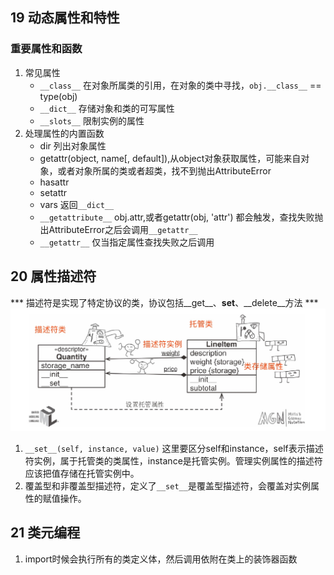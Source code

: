 ## 19 动态属性和特性
### 重要属性和函数
1. 常见属性
   - ```__class__``` 在对象所属类的引用，在对象的类中寻找，```obj.__class__```  == type(obj)
   -  ```__dict__``` 存储对象和类的可写属性
   -  ```__slots__``` 限制实例的属性
2. 处理属性的内置函数
   - dir 列出对象属性
   - getattr(object, name[, default]),从object对象获取属性，可能来自对象，或者对象所属的类或者超类，找不到抛出AttributeError
   - hasattr
   - setattr
   - vars 返回```__dict__```
   - ```__getattribute__``` obj.attr,或者getattr(obj, 'attr') 都会触发，查找失败抛出AttributeError之后会调用```__getattr__```
   - ```__getattr__``` 仅当指定属性查找失败之后调用
## 20 属性描述符
*** 描述符是实现了特定协议的类，协议包括__get__、__set__、__delete__方法 ***
![avatar](image/描述符.png)
1. ```__set__(self, instance, value)``` 这里要区分self和instance，self表示描述符实例，属于托管类的类属性，instance是托管实例。管理实例属性的描述符应该把值存储在托管实例中。
2. 覆盖型和非覆盖型描述符，定义了```__set__```是覆盖型描述符，会覆盖对实例属性的赋值操作。
## 21 类元编程
1. import时候会执行所有的类定义体，然后调用依附在类上的装饰器函数